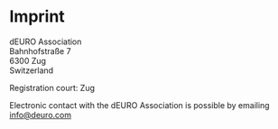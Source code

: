 # Imprint

dEURO Association  
Bahnhofstraße 7  
6300 Zug  
Switzerland  
 
Registration court: Zug

Electronic contact with the dEURO Association is possible by emailing info@deuro.com
